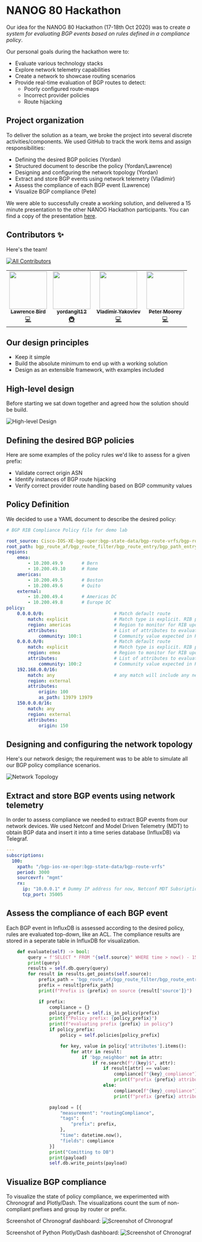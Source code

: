 # NANOG 80 Hackathon

Our idea for the NANOG 80 Hackathon (17-18th Oct 2020) was to create *a system for evaluating BGP events based on rules defined in a compliance policy*.  

Our personal goals during the hackathon were to:

- Evaluate various technology stacks
- Explore network telemetry capabilities
- Create a network to showcase routing scenarios
- Provide real-time evaluation of BGP routes to detect:
  * Poorly configured route-maps
  * Incorrect provider policies
  * Route hijacking

## Project organization

To deliver the solution as a team, we broke the project into several discrete activities/components.  We used GitHub to track the work items and assign responsibilities:

- Defining the desired BGP policies (Yordan)
- Structured document to describe the policy (Yordan/Lawrence)
- Designing and configuring the network topology (Yordan)
- Extract and store BGP events using network telemetry (Vladimir)
- Assess the compliance of each BGP event (Lawrence)
- Visualize BGP compliance (Pete)

We were able to successfully create a working solution, and delivered a 15 minute presentation to the other NANOG Hackathon participants.  You can find a copy of the presentation [here](https://github.com/petermoorey/NANOG-80-Hackathon/blob/main/docs/NANOG%20Presentation.pdf).

## Contributors ✨

Here's the team!

<!-- ALL-CONTRIBUTORS-BADGE:START - Do not remove or modify this section -->
[![All Contributors](https://img.shields.io/badge/all_contributors-4-orange.svg?style=flat-square)](#contributors-)
<!-- ALL-CONTRIBUTORS-BADGE:END -->

<!-- ALL-CONTRIBUTORS-LIST:START - Do not remove or modify this section -->
<!-- prettier-ignore-start -->
<!-- markdownlint-disable -->
<table>
  <tr>
    <td align="center"><a href="https://github.com/TheBirdsNest"><img src="https://avatars3.githubusercontent.com/u/31070227?v=4" width="100px;" alt=""/><br /><sub><b>Lawrence Bird</b></sub></a><br /><a href="https://github.com/petermoorey/NANOG-80-Hackathon/commits?author=TheBirdsNest" title="Code">💻</a></td>
    <td align="center"><a href="https://github.com/yordangit12"><img src="https://avatars1.githubusercontent.com/u/47042822?v=4" width="100px;" alt=""/><br /><sub><b>yordangit12</b></sub></a><br /><a href="#infra-yordangit12" title="Infrastructure (Hosting, Build-Tools, etc)">🚇</a></td>
    <td align="center"><a href="https://github.com/VladimirGHC"><img src="https://avatars1.githubusercontent.com/u/72935381?v=4" width="100px;" alt=""/><br /><sub><b>Vladimir Yakovlev</b></sub></a><br /><a href="https://github.com/petermoorey/NANOG-80-Hackathon/commits?author=VladimirGHC" title="Code">💻</a></td>
    <td align="center"><a href="https://www.linkedin.com/in/pmoorey"><img src="https://avatars3.githubusercontent.com/u/10014623?v=4" width="100px;" alt=""/><br /><sub><b>Peter Moorey</b></sub></a><br /><a href="https://github.com/petermoorey/NANOG-80-Hackathon/commits?author=petermoorey" title="Code">💻</a></td>
  </tr>
</table>

<!-- markdownlint-enable -->
<!-- prettier-ignore-end -->
<!-- ALL-CONTRIBUTORS-LIST:END -->

## Our design principles

- Keep it simple
- Build the absolute minimum to end up with a working solution
- Design as an extensible framework, with examples included

## High-level design

Before starting we sat down together and agreed how the solution should be build.

![High-level Design](https://github.com/petermoorey/NANOG-80-Hackathon/blob/main/docs/SystemDesign.drawio.svg)

## Defining the desired BGP policies

Here are some examples of the policy rules we'd like to assess for a given prefix:

- Validate correct origin ASN 
- Identify instances of BGP route hijacking
- Verify correct provider route handling based on BGP community values

## Policy Definition

We decided to use a YAML document to describe the desired policy:

```yaml
# BGP RIB Compliance Policy file for demo lab

root_source: Cisco-IOS-XE-bgp-oper:bgp-state-data/bgp-route-vrfs/bgp-route-vrf
root_path: bgp_route_af/bgp_route_filter/bgp_route_entry/bgp_path_entry/
regions:
    emea:
        - 10.200.49.9       # Bern
        - 10.200.49.10      # Rome
    americas:
        - 10.200.49.5       # Boston
        - 10.200.49.6       # Quito
    external:
        - 10.200.49.4       # Americas DC
        - 10.200.49.8       # Europe DC
policy:
    0.0.0.0/0:                          # Match default route
        match: explicit                 # Match type is explicit. RIB prefix must match 0.0.0.0/0 exactly
        region: americas                # Region to monitor for RIB updates on
        attributes:                     # List of attributes to evaluate and expected values
            community: 100:1            # Community value expected in RIB update
    0.0.0.0/0:                          # Match default route
        match: explicit                 # Match type is explicit. RIB prefix must match 0.0.0.0/0 exactly
        region: emea                    # Region to monitor for RIB updates on
        attributes:                     # List of attributes to evaluate and expected values
            community: 100:2            # Community value expected in RIB update
    192.168.0.0/16:
        match: any                      # any match will include any network prefix that is within the subnet, or the subnet itself
        region: external
        attributes:
            origin: 100
            as_path: 13979 13979
    150.0.0.0/16:
        match: any
        region: external
        attributes:
            origin: 150
```

## Designing and configuring the network topology

Here's our network design; the requirement was to be able to simulate all our BGP policy compliance scenarios.

![Network Topology](https://github.com/petermoorey/NANOG-80-Hackathon/blob/main/docs/images/Network%20Topology.png)

## Extract and store BGP events using network telemetry

In order to assess compliance we needed to extract BGP events from our network devices.  We used Netconf and Model Driven Telemetry (MDT) to obtain BGP data and insert it into a time series database (InfluxDB) via Telegraf.

```yaml
---
subscriptions:
  100:
    xpath: "/bgp-ios-xe-oper:bgp-state-data/bgp-route-vrfs"
    period: 3000
    sourcevrf: "mgmt"
    rx:
      ip: "10.0.0.1" # Dummy IP address for now, Netconf MDT Subsription script changes it to the IP address which is supplied to the script
      tcp_port: 35005
```

## Assess the compliance of each BGP event

Each BGP event in InfluxDB is assessed according to the desired policy, rules are evaluated top-down, like an ACL.  The compliance results are stored in a seperate table in InfluxDB for visualization.

```python
    def evaluate(self) -> bool:
        query = f'SELECT * FROM "{self.source}" WHERE time > now() - 15s'
        print(query)
        results = self.db.query(query)
        for result in results.get_points(self.source):
            prefix_path = 'bgp_route_af/bgp_route_filter/bgp_route_entry/prefix'
            prefix = result[prefix_path]
            print(f"Prefix is {prefix} on source {result['source']}")

            if prefix:
                compliance = {}
                policy_prefix = self.is_in_policy(prefix)
                print(f"Policy prefix: {policy_prefix}")
                print(f"evaluating prefix {prefix} in policy")
                if policy_prefix:
                    policy = self.policies[policy_prefix]

                    for key, value in policy['attributes'].items():
                        for attr in result:
                            if 'bgp_neighbor' not in attr:
                                if re.search(f"/{key}$", attr):
                                    if result[attr] == value:
                                        compliance[f"{key}_compliance"] = 0
                                        print(f"prefix {prefix} attribute {key} is {result[attr]} which is compliant based on {value} from source {result['source']}")
                                    else:
                                        compliance[f"{key}_compliance"] = 1
                                        print(f"prefix {prefix} attribute {key} is {result[attr]} which is non-compliant based on {value} from source {result['source']}")

                payload = [{
                    "measurement": "routingCompliance",
                    "tags": {
                        "prefix": prefix,
                    },
                    "time": datetime.now(),
                    "fields": compliance
                }]
                print("Comitting to DB")
                print(payload)
                self.db.write_points(payload)
```

## Visualize BGP compliance

To visualize the state of policy compliance, we experimented with Chronograf and Plotly/Dash.  The visualizations count the sum of non-compliant prefixes and group by router or prefix.

Screenshot of Chronograf dashboard:
![Screenshot of Chronograf](https://github.com/petermoorey/NANOG-80-Hackathon/blob/main/docs/images/Chronograf.jpg?raw=true)

Screenshot of Python Plotly/Dash dashboard:
![Screenshot of Chronograf](https://github.com/petermoorey/NANOG-80-Hackathon/blob/main/docs/images/Plotly.jpg?raw=true)

